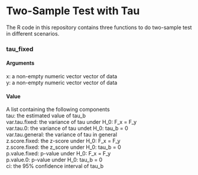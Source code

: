 # Two-Sample Test with Tau

The R code in this repository contains three functions to do two-sample test in different scenarios. 

### tau_fixed

#### Arguments
x: a non-empty numeric vector vector of data <br>
y: a non-empty numeric vector vector of data

#### Value
A list containing the following components <br>
tau: the estimated value of tau_b <br>
var.tau.fixed: the variance of tau under H_0: F_x = F_y <br>
var.tau.0: the variance of tau undet H_0: tau_b = 0 <br>
var.tau.general: the variance of tau in general <br>
z.score.fixed: the z-score under H_0: F_x = F_y <br>
z.score.fixed: the z_score under H_0: tau_b = 0 <br>
p.value.fixed: p-value under H_0: F_x = F_y <br>
p.value.0: p-value under H_0: tau_b = 0 <br>
ci: the 95% confidence interval of tau_b <br>


